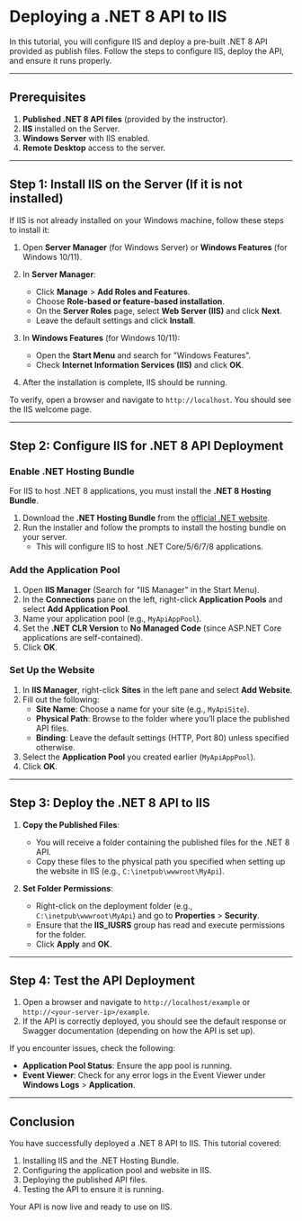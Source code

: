 # Deploying a .NET 8 API to IIS

In this tutorial, you will configure IIS and deploy a pre-built .NET 8 API provided as publish files. Follow the steps to configure IIS, deploy the API, and ensure it runs properly.

---

## Prerequisites

1. **Published .NET 8 API files** (provided by the instructor).
2. **IIS** installed on the Server.
3. **Windows Server** with IIS enabled.
4. **Remote Desktop** access to the server.

---

## Step 1: Install IIS on the Server (If it is not installed)

If IIS is not already installed on your Windows machine, follow these steps to install it:

1. Open **Server Manager** (for Windows Server) or **Windows Features** (for Windows 10/11).
2. In **Server Manager**:
   - Click **Manage** > **Add Roles and Features**.
   - Choose **Role-based or feature-based installation**.
   - On the **Server Roles** page, select **Web Server (IIS)** and click **Next**.
   - Leave the default settings and click **Install**.

3. In **Windows Features** (for Windows 10/11):
   - Open the **Start Menu** and search for "Windows Features".
   - Check **Internet Information Services (IIS)** and click **OK**.

4. After the installation is complete, IIS should be running.

To verify, open a browser and navigate to `http://localhost`. You should see the IIS welcome page.

---

## Step 2: Configure IIS for .NET 8 API Deployment

### Enable .NET Hosting Bundle

For IIS to host .NET 8 applications, you must install the **.NET 8 Hosting Bundle**.

1. Download the **.NET Hosting Bundle** from the [official .NET website](https://dotnet.microsoft.com/en-us/download/dotnet/8.0).
2. Run the installer and follow the prompts to install the hosting bundle on your server.
   - This will configure IIS to host .NET Core/5/6/7/8 applications.

### Add the Application Pool

1. Open **IIS Manager** (Search for "IIS Manager" in the Start Menu).
2. In the **Connections** pane on the left, right-click **Application Pools** and select **Add Application Pool**.
3. Name your application pool (e.g., `MyApiAppPool`).
4. Set the **.NET CLR Version** to **No Managed Code** (since ASP.NET Core applications are self-contained).
5. Click **OK**.

### Set Up the Website

1. In **IIS Manager**, right-click **Sites** in the left pane and select **Add Website**.
2. Fill out the following:
   - **Site Name**: Choose a name for your site (e.g., `MyApiSite`).
   - **Physical Path**: Browse to the folder where you’ll place the published API files.
   - **Binding**: Leave the default settings (HTTP, Port 80) unless specified otherwise.
3. Select the **Application Pool** you created earlier (`MyApiAppPool`).
4. Click **OK**.

---

## Step 3: Deploy the .NET 8 API to IIS

1. **Copy the Published Files**:
   - You will receive a folder containing the published files for the .NET 8 API.
   - Copy these files to the physical path you specified when setting up the website in IIS (e.g., `C:\inetpub\wwwroot\MyApi`).

2. **Set Folder Permissions**:
   - Right-click on the deployment folder (e.g., `C:\inetpub\wwwroot\MyApi`) and go to **Properties** > **Security**.
   - Ensure that the **IIS_IUSRS** group has read and execute permissions for the folder.
   - Click **Apply** and **OK**.

---

## Step 4: Test the API Deployment

1. Open a browser and navigate to `http://localhost/example` or `http://<your-server-ip>/example`.
2. If the API is correctly deployed, you should see the default response or Swagger documentation (depending on how the API is set up).

If you encounter issues, check the following:
- **Application Pool Status**: Ensure the app pool is running.
- **Event Viewer**: Check for any error logs in the Event Viewer under **Windows Logs** > **Application**.

---
## Conclusion

You have successfully deployed a .NET 8 API to IIS. This tutorial covered:
1. Installing IIS and the .NET Hosting Bundle.
2. Configuring the application pool and website in IIS.
3. Deploying the published API files.
4. Testing the API to ensure it is running.

Your API is now live and ready to use on IIS.
